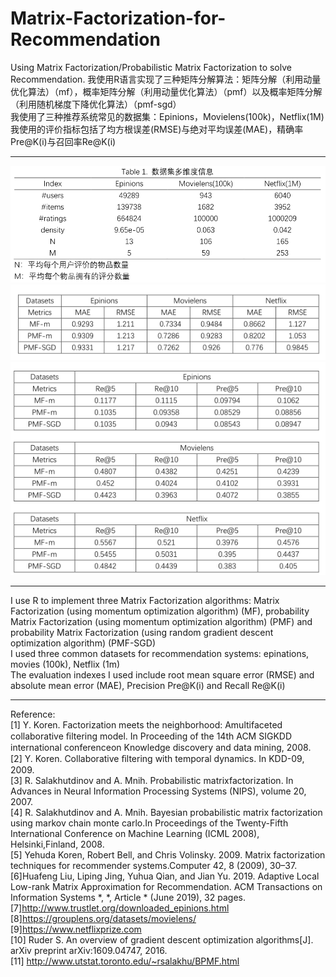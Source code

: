 # Matrix-Factorization-for-Recommendation
Using Matrix Factorization/Probabilistic Matrix Factorization to solve Recommendation.
我使用R语言实现了三种矩阵分解算法：矩阵分解（利用动量优化算法）（mf），概率矩阵分解（利用动量优化算法）（pmf）以及概率矩阵分解（利用随机梯度下降优化算法）（pmf-sgd）  
我使用了三种推荐系统常见的数据集：Epinions，Movielens(100k)，Netflix(1M)  
我使用的评价指标包括了均方根误差(RMSE)与绝对平均误差(MAE)，精确率Pre@K(i)与召回率Re@K(i)  
****
![Image text](https://github.com/stxupengyu/Matrix-Factorization-for-Recommendation/blob/master/img-folder/1.png)  
![Image text](https://github.com/stxupengyu/Matrix-Factorization-for-Recommendation/blob/master/img-folder/2.png)  
![Image text](https://github.com/stxupengyu/Matrix-Factorization-for-Recommendation/blob/master/img-folder/3.png)  
****
I use R to implement three Matrix Factorization algorithms: Matrix Factorization (using momentum optimization algorithm) (MF), probability Matrix Factorization (using momentum optimization algorithm) (PMF) and probability Matrix Factorization (using random gradient descent optimization algorithm) (PMF-SGD)  
I used three common datasets for recommendation systems: epinations, movies (100k), Netflix (1m)  
The evaluation indexes I used include root mean square error (RMSE) and absolute mean error (MAE), Precision Pre@K(i) and Recall Re@K(i)  
****
Reference:  
[1] Y. Koren. Factorization meets the neighborhood: Amultifaceted collaborative ﬁltering model. In Proceeding of the 14th ACM SIGKDD international conferenceon Knowledge discovery and data mining, 2008.  
[2] Y. Koren. Collaborative ﬁltering with temporal dynamics. In KDD-09, 2009.  
[3] R. Salakhutdinov and A. Mnih. Probabilistic matrixfactorization. In Advances in Neural Information Processing Systems (NIPS), volume 20, 2007.  
[4] R. Salakhutdinov and A. Mnih. Bayesian probabilistic matrix factorization using markov chain monte carlo.In Proceedings of the Twenty-Fifth International Conference on Machine Learning (ICML 2008), Helsinki,Finland, 2008.  
[5] Yehuda Koren, Robert Bell, and Chris Volinsky. 2009. Matrix factorization techniques for recommender systems.Computer 42, 8 (2009), 30–37.  
[6]Huafeng Liu, Liping Jing, Yuhua Qian, and Jian Yu. 2019. Adaptive Local Low-rank Matrix Approximation for Recommendation. ACM Transactions on Information Systems *, *, Article * (June 2019), 32 pages.   
[7]http://www.trustlet.org/downloaded_epinions.html  
[8]https://grouplens.org/datasets/movielens/  
[9]https://www.netflixprize.com  
[10] Ruder S. An overview of gradient descent optimization algorithms[J]. arXiv preprint arXiv:1609.04747, 2016.  
[11] http://www.utstat.toronto.edu/~rsalakhu/BPMF.html  
